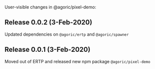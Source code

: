 User-visible changes in @agoric/pixel-demo:

## Release 0.0.2 (3-Feb-2020)

Updated dependencies on `@agoric/ertp` and `@agoric/spawner`

## Release 0.0.1 (3-Feb-2020)

Moved out of ERTP and released new npm package `@agoric/pixel-demo`

